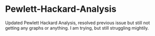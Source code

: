 # Pewlett-Hackard-Analysis

Updated Pewlett Hackard Analysis, resolved previous issue but still not getting any graphs or anything.  I am trying, but still struggling mightily. 
